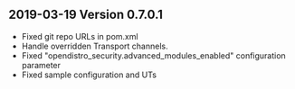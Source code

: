 ## 2019-03-19 Version 0.7.0.1
 
- Fixed git repo URLs in pom.xml
- Handle overridden Transport channels.
- Fixed "opendistro_security.advanced_modules_enabled" configuration parameter
- Fixed sample configuration and UTs
